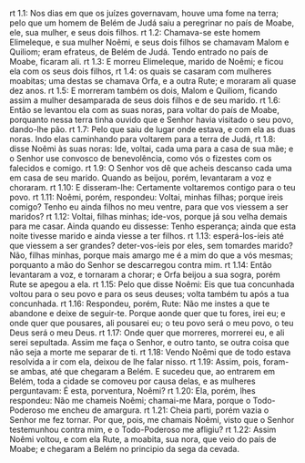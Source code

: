 rt 1.1: Nos dias em que os juízes governavam, houve uma fome na terra; pelo que um homem de Belém de Judá saiu a peregrinar no país de Moabe, ele, sua mulher, e seus dois filhos.
rt 1.2: Chamava-se este homem Elimeleque, e sua mulher Noêmi, e seus dois filhos se chamavam Malom e Quiliom; eram efrateus, de Belém de Judá. Tendo entrado no país de Moabe, ficaram ali.
rt 1.3: E morreu Elimeleque, marido de Noêmi; e ficou ela com os seus dois filhos,
rt 1.4: os quais se casaram com mulheres moabitas; uma destas se chamava Orfa, e a outra Rute; e moraram ali quase dez anos.
rt 1.5: E morreram também os dois, Malom e Quiliom, ficando assim a mulher desamparada de seus dois filhos e de seu marido.
rt 1.6: Então se levantou ela com as suas noras, para voltar do país de Moabe, porquanto nessa terra tinha ouvido que e Senhor havia visitado o seu povo, dando-lhe pão.
rt 1.7: Pelo que saiu de lugar onde estava, e com ela as duas noras. Indo elas caminhando para voltarem para a terra de Judá,
rt 1.8: disse Noêmi às suas noras: Ide, voltai, cada uma para a casa de sua mãe; e o Senhor use convosco de benevolência, como vós o fizestes com os falecidos e comigo.
rt 1.9: O Senhor vos dê que acheis descanso cada uma em casa de seu marido. Quando as beijou, porém, levantaram a voz e choraram.
rt 1.10: E disseram-lhe: Certamente voltaremos contigo para o teu povo.
rt 1.11: Noêmi, porém, respondeu: Voltai, minhas filhas; porque ireis comigo? Tenho eu ainda filhos no meu ventre, para que vos viessem a ser maridos?
rt 1.12: Voltai, filhas minhas; ide-vos, porque já sou velha demais para me casar. Ainda quando eu dissesse: Tenho esperança; ainda que esta noite tivesse marido e ainda viesse a ter filhos.
rt 1.13: esperá-los-íeis até que viessem a ser grandes? deter-vos-íeis por eles, sem tomardes marido? Não, filhas minhas, porque mais amargo me é a mim do que a vós mesmas; porquanto a mão do Senhor se descarregou contra mim.
rt 1.14: Então levantaram a voz, e tornaram a chorar; e Orfa beijou a sua sogra, porém Rute se apegou a ela.
rt 1.15: Pelo que disse Noêmi: Eis que tua concunhada voltou para o seu povo e para os seus deuses; volta também tu após a tua concunhada.
rt 1.16: Respondeu, porém, Rute: Não me instes a que te abandone e deixe de seguir-te. Porque aonde quer que tu fores, irei eu; e onde quer que pousares, ali pousarei eu; o teu povo será o meu povo, o teu Deus será o meu Deus.
rt 1.17: Onde quer que morreres, morrerei eu, e ali serei sepultada. Assim me faça o Senhor, e outro tanto, se outra coisa que não seja a morte me separar de ti.
rt 1.18: Vendo Noêmi que de todo estava resolvida a ir com ela, deixou de lhe falar nisso.
rt 1.19: Assim, pois, foram-se ambas, até que chegaram a Belém. E sucedeu que, ao entrarem em Belém, toda a cidade se comoveu por causa delas, e as mulheres perguntavam: É esta, porventura, Noêmi?
rt 1.20: Ela, porém, lhes respondeu: Não me chameis Noêmi; chamai-me Mara, porque o Todo-Poderoso me encheu de amargura.
rt 1.21: Cheia parti, porém vazia o Senhor me fez tornar. Por que, pois, me chamais Noêmi, visto que o Senhor testemunhou contra mim, e o Todo-Poderoso me afligiu?
rt 1.22: Assim Noêmi voltou, e com ela Rute, a moabita, sua nora, que veio do país de Moabe; e chegaram a Belém no principio da sega da cevada.
